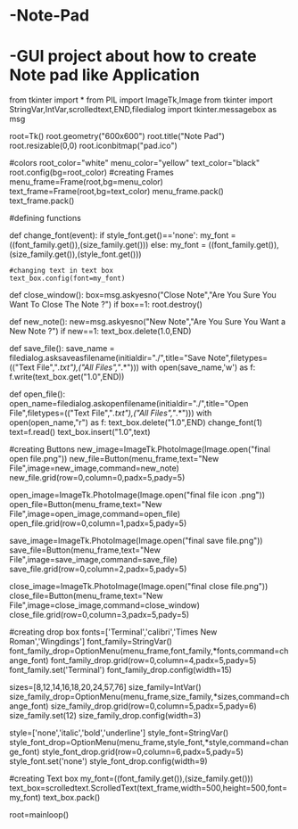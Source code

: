 # -Note-Pad
# -GUI project about how to create Note pad like Application
from tkinter import *
from PIL import ImageTk,Image
from tkinter import StringVar,IntVar,scrolledtext,END,filedialog
import tkinter.messagebox as msg


root=Tk()
root.geometry("600x600")
root.title("Note Pad")
root.resizable(0,0)
root.iconbitmap("pad.ico")

#colors
root_color="white"
menu_color="yellow"
text_color="black"
root.config(bg=root_color)
#creating Frames
menu_frame=Frame(root,bg=menu_color)
text_frame=Frame(root,bg=text_color)
menu_frame.pack()
text_frame.pack()

#defining functions

def change_font(event):
    if style_font.get()=='none':
        my_font = ((font_family.get()),(size_family.get()))
    else:
        my_font = ((font_family.get()),(size_family.get()),(style_font.get()))

    #changing text in text box
    text_box.config(font=my_font)


def close_window():
    box=msg.askyesno("Close Note","Are You Sure You Want To Close The Note ?")
    if box==1:
        root.destroy()


def new_note():
    new=msg.askyesno("New Note","Are You Sure You Want a New Note ?")
    if new==1:
        text_box.delete(1.0,END)


def save_file():
    save_name = filedialog.asksaveasfilename(initialdir="./",title="Save Note",filetypes=(("Text File","*.txt"),("All Files","*.*")))
    with open(save_name,'w') as f:
        f.write(text_box.get("1.0",END))


def open_file():
    open_name=filedialog.askopenfilename(initialdir="./",title="Open File",filetypes=(("Text File","*.txt"),("All Files","*.*")))
    with open(open_name,"r") as f:
        text_box.delete("1.0",END)
        change_font(1)
        text=f.read()
        text_box.insert("1.0",text)



#creating Buttons
new_image=ImageTk.PhotoImage(Image.open("final open file.png"))
new_file=Button(menu_frame,text="New File",image=new_image,command=new_note)
new_file.grid(row=0,column=0,padx=5,pady=5)

open_image=ImageTk.PhotoImage(Image.open("final file icon .png"))
open_file=Button(menu_frame,text="New File",image=open_image,command=open_file)
open_file.grid(row=0,column=1,padx=5,pady=5)

save_image=ImageTk.PhotoImage(Image.open("final save file.png"))
save_file=Button(menu_frame,text="New File",image=save_image,command=save_file)
save_file.grid(row=0,column=2,padx=5,pady=5)

close_image=ImageTk.PhotoImage(Image.open("final close file.png"))
close_file=Button(menu_frame,text="New File",image=close_image,command=close_window)
close_file.grid(row=0,column=3,padx=5,pady=5)

#creating drop box
fonts=['Terminal','calibri','Times New Roman','Wingdings']
font_family=StringVar()
font_family_drop=OptionMenu(menu_frame,font_family,*fonts,command=change_font)
font_family_drop.grid(row=0,column=4,padx=5,pady=5)
font_family.set('Terminal')
font_family_drop.config(width=15)

sizes=[8,12,14,16,18,20,24,57,76]
size_family=IntVar()
size_family_drop=OptionMenu(menu_frame,size_family,*sizes,command=change_font)
size_family_drop.grid(row=0,column=5,padx=5,pady=6)
size_family.set(12)
size_family_drop.config(width=3)

style=['none','italic','bold','underline']
style_font=StringVar()
style_font_drop=OptionMenu(menu_frame,style_font,*style,command=change_font)
style_font_drop.grid(row=0,column=6,padx=5,pady=5)
style_font.set('none')
style_font_drop.config(width=9)

#creating Text box
my_font=((font_family.get()),(size_family.get()))
text_box=scrolledtext.ScrolledText(text_frame,width=500,height=500,font=my_font)
text_box.pack()

root=mainloop()
